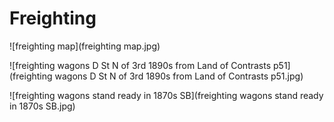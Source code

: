# Freighting

![freighting map](freighting map.jpg)

![freighting wagons D St N of 3rd 1890s from Land of Contrasts p51](freighting wagons D St N of 3rd 1890s from Land of Contrasts p51.jpg)

![freighting wagons stand ready in 1870s SB](freighting wagons stand ready in 1870s SB.jpg)

